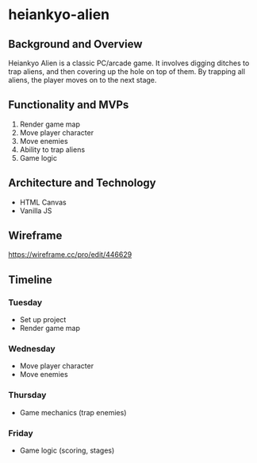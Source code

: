 # heiankyo-alien

## Background and Overview

Heiankyo Alien is a classic PC/arcade game. It involves digging ditches to trap aliens, and then covering up the hole on top of them. By trapping all aliens, the player moves on to the next stage.

## Functionality and MVPs

1. Render game map
2. Move player character 
3. Move enemies 
4. Ability to trap aliens 
5. Game logic 

## Architecture and Technology

- HTML Canvas
- Vanilla JS

## Wireframe

https://wireframe.cc/pro/edit/446629

## Timeline

### Tuesday
- Set up project
- Render game map

### Wednesday
- Move player character
- Move enemies

### Thursday
- Game mechanics (trap enemies)

### Friday
- Game logic (scoring, stages)
